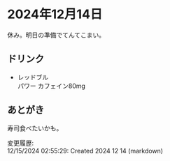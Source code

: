 # 2024年12月14日

休み。明日の準備でてんてこまい。

## ドリンク

- レッドブル  
パワー
カフェイン80mg

## あとがき

寿司食べたいかも。

変更履歴:  
12/15/2024 02:55:29: Created 2024 12 14 (markdown)  
